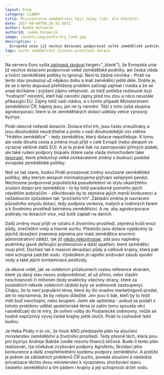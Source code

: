```yaml
---
layout: blog
category: CLANKY
title: Ministerstvo zemědělství hájí zájmy lidí. Ale kterých?
date: 2017-09-06T08:26:55.687Z
author: Radek Holomčík
authorId: radek.holomcik
image: /assets/img/posts/dry_land.jpg
description: >-
  Evropská unie již nechce dotacemi podporovat velké zemědělské podniky, ale česká vláda a tvůrci zemědělské politiky to ignorují. Piráti to rozhodně řešit budou.
tags: sucho zemědělství životní-prostředí dotace
---
```

Na serveru Euro vyšla [zajímavá zpráva](http://www.euro.cz/politika/eu-uz-nechce-podporovat-dotacemi-velke-zemedelske-podniky-cesko-nesouhlasi-1368463#){:target="_blank"}, že Evropská unie již nechce dotacemi podporovat velké zemědělské podniky, ale česká vláda a tvůrci zemědělské politiky to ignorují. Není to žádná novinka - Piráti na tento stav poukazují už nějakou dobu a malí zemědělci ještě déle. Dobře je, že se o tento doposud přehlížený problém začínají zajímat i média a že se snad dočkáme i zvýšení zájmu veřejnosti. Je totiž potřeba rozbourat iluzi “hodných” ministrů, kteří hájí národní zájmy před tou zlou a něco neustále přikazující EU. Zájmy totiž naší vládou, a v tomto případě Ministerstvem zemědělství ČR, hájeny jsou, jen ne ty národní. Těží z toho úzká skupina agrokorporací, které si ze zemědělských dotací udělaly velice výnosný byznys.

Piráti obecně nefandí dotacím. Dotace křiví trh, jsou často zneužívány a jsou dlouhodobě neudržitelné a proto v naší dlouhodobější vizi vidíme “Hrdého zemědělce” - tedy zemědělce, který dotace nepotřebuje. K tomu ale vede dlouhá cesta a změna musí přijít v celé Evropě (nebo alespoň ve výrazné většině států EU). A je to právě tlak na zastropování přímých plateb, ale také rušení podpory biopaliv (které naše vláda mimochodem také [ignoruje](https://jihomoravsky.pirati.cz/tiskove-zpravy/otravena-voda.html)), které předurčují velké očekávatelné změny v budoucí podobě evropské zemědělské politiky.

Než se tak stane, budou Piráti prosazovat změny současné zemědělské politiky, díky kterým alespoň minimalizujeme plýtvání veřejnými penězi. Nechceme podporovat populistická pseudořešení ve stylu okamžitého zrušení dotací pro zemědělce - to by totiž paradoxně pomohlo jejich největším pobíračům - zlikvidovalo by to zejména jejich menší konkurenci a nežádoucím způsobem tak “pročistilo trh”. Základní změna je navrácení původního smyslu dotací, tedy podpora venkova, malých a rodinných farem a k životnímu prostředí šetrnému zemědělství. A ne, aby agrokorporace pobíraly na dotacích více, než kolik zaplatí na daních.

Další změny musí přijít ve vztahu k životnímu prostředí, zejména kvůli erozi půdy, znečistění vody a hlavně suchu. Přestože jsou dotace vypláceny (a jejichž dosažení znamená zejména pro malé zemědělce enormní administrativní zátěž), tak již [nikdo nekontroluje](https://jihomoravsky.pirati.cz/tiskove-zpravy/sucho-v-r-nechceme.html), zda jsou naplněny podmínky jasně definující protierozivní a další opatření, které zemědělci musí plnit. Dochází tak k masivní devastaci půdy a celkově krajiny, která pak není schopná zadržet vodu. Výsledkem je rapidní snižování zásob spodní vody a také jejich kontaminace pesticidy.

Je děsivé vidět, jak ve volebních průzkumech rostou reference stranám, které za daný stav nesou zodpovědnost, ať už přímo, nebo vlastní neschopností či mlčením (tedy prakticky všechny strany, které za posledních několik volebních období byly ve sněmovně zastoupeny). Chápu, že to není populární téma, které by šlo snadno marketingově prodat, ale to neznamená, že by nebylo důležité. Jen jsou ti lidé, kteří by to řešit měli buď neschopní, nebo koupení. Jsem ale optimista - pokud se podaří z tohoto problému udělat společenské téma (a zatím tomu spousta věcí nasvědčuje) do té míry, že ovlivní volby do Poslanecké sněmovny, může se hodně nepříznivý vývoj české krajiny ještě otočit. Piráti to rozhodně řešit budou.

Je třeba Piráty o to víc, že hnutí ANO představilo plán na sloučení ministerstev zemědělství a životního prostředí. Tedy přesně těch, která jsou pro byznys Andreje Babiše (vedle resortu financí) klíčová. Bude-li tento plán realizován, lze očekávat zvyšování podpory Agrofertu, likvidaci jeho konkurence a další znepřehlednění systému podpory zemědělství. A jestliže je jedním ze základních problémů ČR sucho, povede sloučení a následná privatizace těchto dvou ministerstev k výraznému zhoršování stavu českého zemědělství a tím pádem i krajiny a její schopnosti držet vodu.
